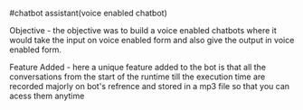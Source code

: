 #chatbot assistant(voice enabled chatbot)


Objective - the objective was to build a voice enabled chatbots where it would take the input on voice
enabled form and also give the output in voice enabled form.


Feature Added - here a unique feature added to the bot is that all the conversations from the start of the
runtime till the execution time are recorded majorly on bot's refrence and stored in a mp3 file so that you
can acess them anytime
